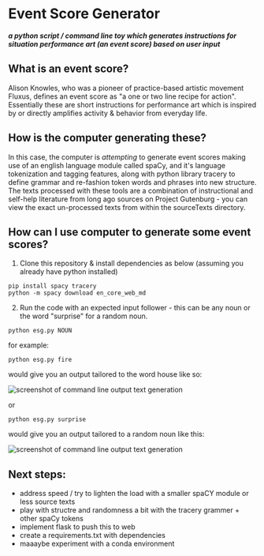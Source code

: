 # Event Score Generator
***a python script / command line toy which generates instructions for situation performance art (an event score) based on user input***
## What is an event score?
Alison Knowles, who was a pioneer of practice-based artistic movement Fluxus, defines an event score as "a one or two line recipe for action". Essentially these are short instructions for performance art which is inspired by or directly amplifies activity & behavior from everyday life. 

## How is the computer generating these?
In this case, the computer is *attempting* to generate event scores making use of an english language module called spaCy, and it's language tokenization and tagging features, along with python library tracery to define grammar and re-fashion token words and phrases into new structure. The texts processed with these tools are a combination of instructional and self-help literature from long ago sources on Project Gutenburg - you can view the exact un-processed texts from within the sourceTexts directory. 

## How can I use computer to generate some event scores?
1. Clone this repository & install dependencies as below (assuming you already have python installed)
```
pip install spacy tracery
python -m spacy download en_core_web_md
```

2. Run the code with an expected input follower - this can be any noun or the word "surprise" for a random noun.
```
python esg.py NOUN
```
  for example:
  ```
  python esg.py fire
  ```
  would give you an output tailored to the word house like so:
  
  ![screenshot of command line output text generation](https://cdn.discordapp.com/attachments/1083420545246306365/1189406759085948989/Screenshot_from_2023-12-26_22-16-37.png?ex=659e0c5d&is=658b975d&hm=eaa733290534a6dae58ba6c61f6d55005a3238709b08b83c543581ad8f9902c8&)

  or 
  ```
  python esg.py surprise
  ```
  would give you an output tailored to a random noun like this:

  ![screenshot of command line output text generation](https://media.discordapp.net/attachments/1083420545246306365/1189407921302409298/Screenshot_from_2023-12-26_22-21-19.png?ex=659e0d72&is=658b9872&hm=5afe8167b5913df50048409b17b6b449c195f4daa3dac9dc8cb3ed65709541ae&=&format=webp&quality=lossless&width=1482&height=851)

## Next steps:
- address speed / try to lighten the load with a smaller spaCY module or less source texts
- play with structre and randomness a bit with the tracery grammer + other spaCy tokens
- implement flask to push this to web
- create a requirements.txt with dependencies
- maaaybe experiment with a conda environment
